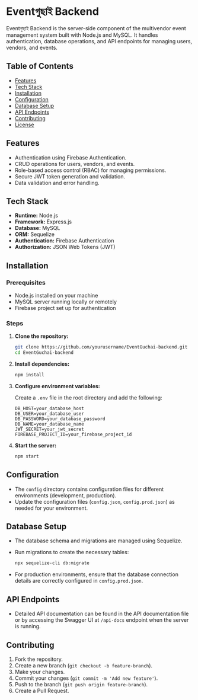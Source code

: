 
# Eventগুছাই Backend

Eventগুছাই Backend is the server-side component of the multivendor event management system built with Node.js and MySQL. It handles authentication, database operations, and API endpoints for managing users, vendors, and events.

## Table of Contents

- [Features](#features)
- [Tech Stack](#tech-stack)
- [Installation](#installation)
- [Configuration](#configuration)
- [Database Setup](#database-setup)
- [API Endpoints](#api-endpoints)
- [Contributing](#contributing)
- [License](#license)

## Features

- Authentication using Firebase Authentication.
- CRUD operations for users, vendors, and events.
- Role-based access control (RBAC) for managing permissions.
- Secure JWT token generation and validation.
- Data validation and error handling.

## Tech Stack

- **Runtime:** Node.js
- **Framework:** Express.js
- **Database:** MySQL
- **ORM:** Sequelize
- **Authentication:** Firebase Authentication
- **Authorization:** JSON Web Tokens (JWT)

## Installation

### Prerequisites

- Node.js installed on your machine
- MySQL server running locally or remotely
- Firebase project set up for authentication

### Steps

1. **Clone the repository:**

   ```bash
   git clone https://github.com/yourusername/EventGuchai-backend.git
   cd EventGuchai-backend
   ```

2. **Install dependencies:**

   ```bash
   npm install
   ```

3. **Configure environment variables:**

   Create a `.env` file in the root directory and add the following:

   ```env
   DB_HOST=your_database_host
   DB_USER=your_database_user
   DB_PASSWORD=your_database_password
   DB_NAME=your_database_name
   JWT_SECRET=your_jwt_secret
   FIREBASE_PROJECT_ID=your_firebase_project_id
   ```

4. **Start the server:**

   ```bash
   npm start
   ```

## Configuration

- The `config` directory contains configuration files for different environments (development, production).
- Update the configuration files (`config.json`, `config.prod.json`) as needed for your environment.

## Database Setup

- The database schema and migrations are managed using Sequelize.
- Run migrations to create the necessary tables:

  ```bash
  npx sequelize-cli db:migrate
  ```

- For production environments, ensure that the database connection details are correctly configured in `config.prod.json`.

## API Endpoints

- Detailed API documentation can be found in the API documentation file or by accessing the Swagger UI at `/api-docs` endpoint when the server is running.

## Contributing

1. Fork the repository.
2. Create a new branch (`git checkout -b feature-branch`).
3. Make your changes.
4. Commit your changes (`git commit -m 'Add new feature'`).
5. Push to the branch (`git push origin feature-branch`).
6. Create a Pull Request.
